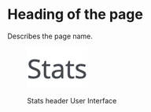 # Heading of the page

Describes the page name.

<figure><img src="../../../.gitbook/assets/image (14) (3).png" alt="Stats header User Interface"><figcaption><p>Stats header User Interface</p></figcaption></figure>
